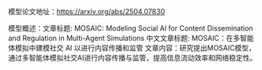 模型论文地址：https://arxiv.org/abs/2504.07830

模型概述：文章标题: MOSAIC: Modeling Social AI for Content Dissemination and Regulation in Multi-Agent Simulations
中文文章标题: MOSAIC：在多智能体模拟中建模社交 AI 以进行内容传播和监管
文章内容：研究提出MOSAIC模型，通过多智能体模拟社交AI进行内容传播与监管，提高信息流动效率和网络稳定性。
